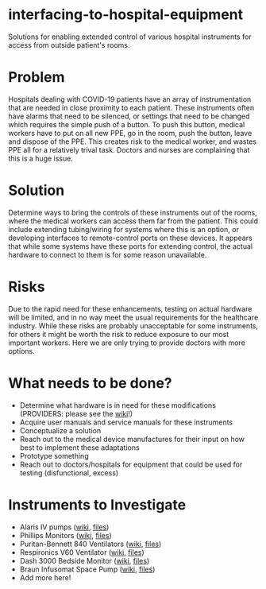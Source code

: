 # interfacing-to-hospital-equipment
Solutions for enabling extended control of various hospital instruments for access from outside patient's rooms.

# Problem
Hospitals dealing with COVID-19 patients have an array of instrumentation that are needed in close proximity to each patient. These instruments often have alarms that need to be silenced, or settings that need to be changed which requires the simple push of a button. To push this button, medical workers have to put on all new PPE, go in the room, push the button, leave and dispose of the PPE. This creates risk to the medical worker, and wastes PPE all for a relatively trival task. Doctors and nurses are complaining that this is a huge issue.

# Solution
Determine ways to bring the controls of these instruments out of the rooms, where the medical workers can access them far from the patient. This could include extending tubing/wiring for systems where this is an option, or developing interfaces to remote-control ports on these devices. It appears that while some systems have these ports for extending control, the actual hardware to connect to them is for some reason unavailable.

# Risks
Due to the rapid need for these enhancements, testing on actual hardware will be limited, and in no way meet the usual requirements for the healthcare industry. While these risks are probably unacceptable for some instruments, for others it might be worth the risk to reduce exposure to our most important workers. Here we are only trying to provide doctors with more options.

# What needs to be done?
- Determine what hardware is in need for these modifications (PROVIDERS: please see the [wiki](https://github.com/maxroberts/interfacing-to-hospital-equipment/wiki)!)
- Acquire user manuals and service manuals for these instruments
- Conceptualize a solution
- Reach out to the medical device manufactures for their input on how best to implement these adaptations
- Prototype something
- Reach out to doctors/hospitals for equipment that could be used for testing (disfunctional, excess)

# Instruments to Investigate
- Alaris IV pumps ([wiki](https://github.com/maxroberts/interfacing-to-hospital-equipment/wiki/Alaris-IV-Pumps), [files](https://github.com/maxroberts/interfacing-to-hospital-equipment/tree/master/Alaris-IV-pumps))
- Phillips Monitors ([wiki](https://github.com/maxroberts/interfacing-to-hospital-equipment/wiki/Phillips-Monitors), [files](https://github.com/maxroberts/interfacing-to-hospital-equipment/tree/master/Phillips-monitors))
- Puritan-Bennett 840 Ventilators ([wiki](https://github.com/maxroberts/interfacing-to-hospital-equipment/wiki/Puritan-Bennett-840-Ventilators), [files](https://github.com/maxroberts/interfacing-to-hospital-equipment/tree/master/Puritan-Bennett-840-ventilators))
- Respironics V60 Ventilator ([wiki](https://github.com/maxroberts/interfacing-to-hospital-equipment/wiki/Respironics-V60-Ventilator), [files](https://github.com/maxroberts/interfacing-to-hospital-equipment/tree/master/Respironics-v60-ventilator))
- Dash 3000 Bedside Monitor ([wiki](https://github.com/maxroberts/interfacing-to-hospital-equipment/wiki/Dash-3000-Bedside-Monitor), [files](https://github.com/maxroberts/interfacing-to-hospital-equipment/tree/master/Dash-3000-monitor))
- Braun Infusomat Space Pump ([wiki](https://github.com/maxroberts/interfacing-to-hospital-equipment/wiki/Braun-Infusomat-Space-Pump), [files](https://github.com/maxroberts/interfacing-to-hospital-equipment/tree/master/Braun-infusomat-pump))
- Add more here!
